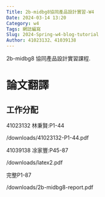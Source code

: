 ```yaml
---
Title: 2b-midbg8協同產品設計實習-W4
Date: 2024-03-14 13:20
Category: w4
Tags: 網誌編寫
Slug: 2024-Spring-w4-blog-tutorial
Author: 41023132、41039138
---
```


2b-midbg8 協同產品設計實習課程.

<!-- PELICAN_END_SUMMARY -->

# 論文翻譯
## 工作分配

41023132 林秉賢:P1-44

/downloads/41023132-P1-44.pdf

41039138 凃家豐:P45-87

/downloads/latex2.pdf

完整P1-87

/downloads/2b-midbg8-report.pdf